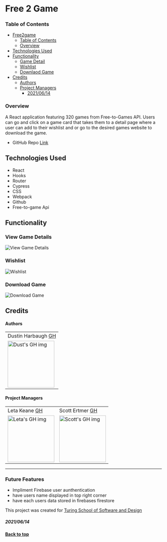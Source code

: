 # Free 2 Game

### Table of Contents
  - [Free2game](#Free-2-Game)
    - [Table of Contents](#table-of-contents)
    - [Overview](#overview)
  - [Technologies Used](#technologies-used)
  - [Functionality](#functionality)
    - [Game Detail](#View-Game-Details)
    - [Wishlist](#Wishlist)
    - [Downlaod Game](#Download-Game)
  - [Credits](#credits)
      - [Authors](#authors)
      - [Project Managers](#project-managers)
        - [2021/06/14](#20210614)

### Overview
A React application featuring 320 games from Free-to-Games API. Users can go and click on a game card that takes them to a detail page where a user can add to their wishlist and or go to the desired games website to download the game. 


 - GitHub Repo [Link](https://github.com/Thee-Dust/Free-to-Game)



## Technologies Used
- React
- Hooks
- Router
- Cypress
- CSS 
- Webpack
- Github
- Free-to-game Api


## Functionality
### View Game Details 
![View Game Details](https://media.giphy.com/media/9h0rzXNsZyKqve0XF6/giphy-downsized.gif)
### Wishlist
![Wishlist](https://media.giphy.com/media/OBLGcOp8IGu1Isk3CJ/giphy.gif)
### Download Game
![Download Game](https://media.giphy.com/media/KJGi5MY8KJandLNfX8/giphy.gif)


## Credits
#### Authors
<table>
  <tr>
    <td> Dustin Harbaugh <a href="https://github.com/Thee-Dust">GH</td>
  </tr> 
  <td>
    <img src="https://avatars.githubusercontent.com/u/75390410?v=4" alt="Dust's GH img"
  width="150" height="auto" />
  </td>
  
</table>

#### Project Managers
<table>
  <tr>
    <td> Leta Keane <a href="https://github.com/letakeane">GH</td>
    <td> Scott Ertmer <a href="https://github.com/sertmer">GH</td>
  </tr>
  <td>
    <img src="https://avatars.githubusercontent.com/u/22563791?v=4" alt="Leta's GH img"
 width="150" height="auto" />
 </td>
  <td>
    <img src="https://avatars.githubusercontent.com/u/49926352?v=4" alt="Scott's GH img"
 width="150" height="auto" />
 </td>
</table>

**************************************************************************
### Future Features
  - Impliment Firebase user aunthentication
  - have users name displayed in top right corner
  - have each users data stored in firebases firestore

This project was created for [Turing School of Software and Design](https://turing.edu/)
##### 2021/06/14
**[Back to top](#table-of-contents)**
